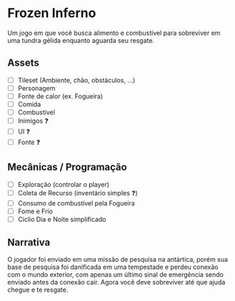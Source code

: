 # Frozen Inferno

Um jogo em que você busca alimento e combustível para sobreviver em uma tundra
gélida enquanto aguarda seu resgate.

## Assets

- [ ] Tileset (Ambiente, chão, obstáculos, ...)
- [ ] Personagem
- [ ] Fonte de calor (ex. Fogueira)
- [ ] Comida
- [ ] Combustível
- [ ] Inimigos :question:
- [ ] UI :question:
- [ ] Fonte :question:

## Mecânicas / Programação

- [ ] Exploração (controlar o player)
- [ ] Coleta de Recurso (inventário simples :question:)
- [ ] Consumo de combustível pela Fogueira
- [ ] Fome e Frio
- [ ] Ciclio Dia e Noite simplificado

## Narrativa

O jogador foi enviado em uma missão de pesquisa na antártica, porém sua base de
pesquisa foi danificada em uma tempestade e perdeu conexão com o mundo exterior,
com apenas um último sinal de emergência sendo enviado antes da conexão cair.
Agora você deve sobreviver até que ajuda chegue e te resgate.
